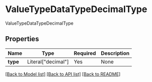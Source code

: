 # ValueTypeDataTypeDecimalType

ValueTypeDataTypeDecimalType

## Properties
| Name | Type | Required | Description |
| ------------ | ------------- | ------------- | ------------- |
**type** | Literal["decimal"] | Yes | None |


[[Back to Model list]](../../../../README.md#models-v2-link) [[Back to API list]](../../../../README.md#apis-v2-link) [[Back to README]](../../../../README.md)
